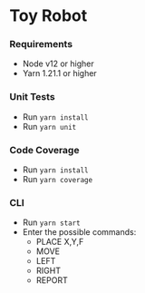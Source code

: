# Toy Robot

### Requirements

- Node v12 or higher
- Yarn 1.21.1 or higher

### Unit Tests

- Run `yarn install`
- Run `yarn unit`

### Code Coverage

- Run `yarn install`
- Run `yarn coverage`

### CLI

- Run `yarn start`
- Enter the possible commands: 
  - PLACE X,Y,F
  - MOVE
  - LEFT
  - RIGHT
  - REPORT